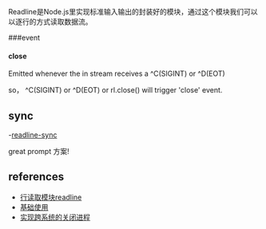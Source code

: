 
Readline是Node.js里实现标准输入输出的封装好的模块，通过这个模块我们可以以逐行的方式读取数据流。



###event

#### close

Emitted whenever the in stream receives a ^C(SIGINT) or ^D(EOT)

so， ^C(SIGINT) or ^D(EOT) or rl.close() will trigger 'close' event.

## sync

 -[readline-sync](https://github.com/anseki/readline-sync)

 great prompt 方案!

## references

 - [行读取模块readline](http://itbilu.com/nodejs/core/41CUGeaP.html)
 - [基础使用](http://blog.csdn.net/zgljl2012/article/details/48321171)
 - [实现跨系统的关闭进程](http://stackoverflow.com/questions/10021373/what-is-the-windows-equivalent-of-process-onsigint-in-node-js)